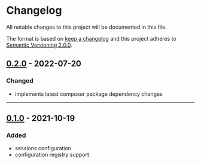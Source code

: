 # Changelog

All notable changes to this project will be documented in this file.

The format is based on [keep a changelog][xtlink-keep-a-changelog]
and this project adheres to [Semantic Versioning 2.0.0][xtlink-semantic-versioning].

## [0.2.0] - 2022-07-20

### Changed

* implements latest composer package dependency changes

[0.2.0]: https://github.com/codekandis/tiphy-sessions-integration/compare/0.1.0...0.2.0

---
## [0.1.0] - 2021-10-19

### Added

* sessions configuration
* configuration registry support

[0.1.0]: https://github.com/codekandis/tiphy-sessions-integration/tree/0.1.0



[xtlink-keep-a-changelog]: http://keepachangelog.com/en/1.0.0/
[xtlink-semantic-versioning]: http://semver.org/spec/v2.0.0.html
